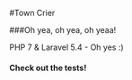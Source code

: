#Town Crier

###Oh yea, oh yea, oh yeaa!

PHP 7 & Laravel 5.4 - Oh yes :)

#### Check out the tests!
